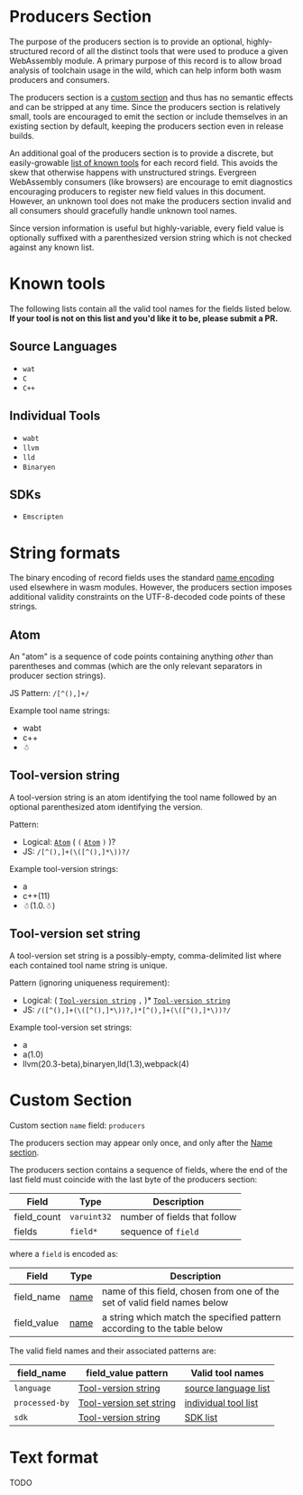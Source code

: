 # Producers Section

The purpose of the producers section is to provide an optional,
highly-structured record of all the distinct tools that were used to produce
a given WebAssembly module. A primary purpose of this record is to allow
broad analysis of toolchain usage in the wild, which can help inform both wasm
producers and consumers.

The producers section is a
[custom section](https://webassembly.github.io/spec/core/binary/modules.html#custom-section)
and thus has no semantic effects and can be stripped at any time.
Since the producers section is relatively small, tools are encouraged to emit
the section or include themselves in an existing section by default, keeping
the producers section even in release builds.

An additional goal of the producers section is to provide a discrete, but
easily-growable [list of known tools](#known-tools) for each record field. This
avoids the skew that otherwise happens with unstructured strings. Evergreen
WebAssembly consumers (like browsers) are encourage to emit diagnostics
encouraging producers to register new field values in this document. However, an
unknown tool does not make the producers section invalid and all consumers
should gracefully handle unknown tool names.

Since version information is useful but highly-variable, every field value is
optionally suffixed with a parenthesized version string which is not checked
against any known list.

# Known tools

The following lists contain all the valid tool names for the fields listed below.
**If your tool is not on this list and you'd like it to be, please submit a PR.**

## Source Languages

* `wat`
* `C`
* `C++`

## Individual Tools

* `wabt`
* `llvm`
* `lld`
* `Binaryen`

## SDKs

* `Emscripten`

# String formats

The binary encoding of record fields uses the standard
[name encoding](https://webassembly.github.io/spec/core/binary/values.html#names)
used elsewhere in wasm modules. However, the producers section imposes additional
validity constraints on the UTF-8-decoded code points of these strings.

## Atom

An "atom" is a sequence of code points containing anything *other* than
parentheses and commas (which are the only relevant separators in producer
section strings).

JS Pattern: `/[^(),]+/`

Example tool name strings:
* wabt
* c++
* ☃

## Tool-version string

A tool-version string is an atom identifying the tool name followed by
an optional parenthesized atom identifying the version.

Pattern:
* Logical: [`Atom`](#atom) ( `(` [`Atom`](#atom) `)` )?
* JS: `/[^(),]+(\([^(),]*\))?/`

Example tool-version strings:
* a
* c++(11)
* ☃(1.0.☃)

## Tool-version set string

A tool-version set string is a possibly-empty, comma-delimited list where each
contained tool name string is unique.

Pattern (ignoring uniqueness requirement):
* Logical: ( [`Tool-version string`](#tool-version-string) `,` )* [`Tool-version string`](#tool-version-string)
* JS: `/([^(),]+(\([^(),]*\))?,)*[^(),]+(\([^(),]*\))?/`

Example tool-version set strings:
* a
* a(1.0)
* llvm(20.3-beta),binaryen,lld(1.3),webpack(4)

# Custom Section

Custom section `name` field: `producers`

The producers section may appear only once, and only after the
[Name section](https://webassembly.github.io/spec/core/appendix/custom.html#name-section).

The producers section contains a sequence of fields, where the end of the last
field must coincide with the last byte of the producers section:

| Field       | Type        | Description |
| ----------- | ----------- | ----------- |
| field_count | `varuint32` | number of fields that follow |
| fields      | `field*`     | sequence of `field` |

where a `field` is encoded as:

| Field       | Type | Description |
| ----------- | ---- | ----------- |
| field_name  | [name](https://webassembly.github.io/spec/core/binary/values.html#names) | name of this field, chosen from one of the set of valid field names below |
| field_value | [name](https://webassembly.github.io/spec/core/binary/values.html#names) | a string which match the specified pattern according to the table below |

The valid field names and their associated patterns are:

| field_name     | field_value pattern  | Valid tool names |
| -------------- | -------------------- | --------- |
| `language`     | [Tool-version string](#tool-version-string) | [source language list](#source-languages) |
| `processed-by` | [Tool-version set string](#tool-version-set-string) | [individual tool list](#individual-tools) |
| `sdk`          | [Tool-version string](#tool-version-string) | [SDK list](#sdks) |

# Text format

TODO
